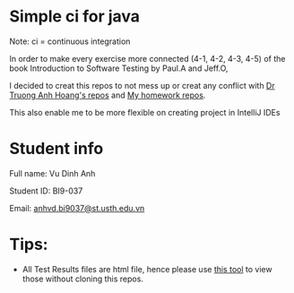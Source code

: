 # Simple ci for java

Note: ci = continuous integration 

In order to make every exercise more connected (4-1, 4-2, 4-3, 4-5) of the book Introduction to Software Testing by Paul.A and Jeff.O,

I decided to creat this repos to not mess up or creat any conflict with [Dr Truong Anh Hoang's repos](https://github.com/truonganhhoang/Software-Testing-2020-USTH) and [My homework repos](https://github.com/dinhanhx/Software-Testing-2020-USTH).

This also enable me to be more flexible on creating project in IntelliJ IDEs

# Student info

Full name: Vu Dinh Anh

Student ID: BI9-037

Email: anhvd.bi9037@st.usth.edu.vn

# Tips:

- All Test Results files are html file, hence please use [this tool](https://htmlpreview.github.io/) to view those without cloning this repos.
